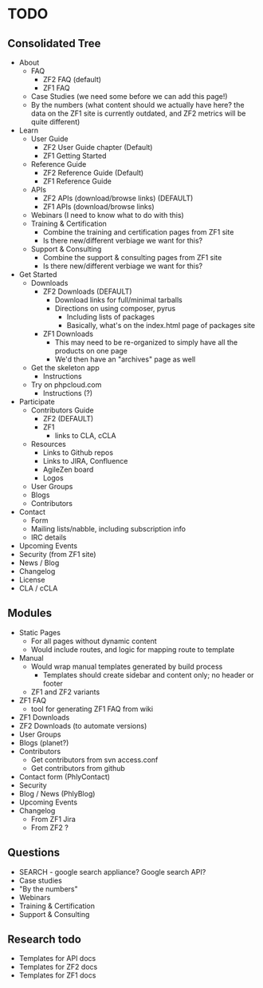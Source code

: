 TODO
====

Consolidated Tree
-----------------

- About
  - FAQ
    - ZF2 FAQ (default)
    - ZF1 FAQ
  - Case Studies (we need some before we can add this page!)
  - By the numbers (what content should we actually have here? the data on the
    ZF1 site is currently outdated, and ZF2 metrics will be quite different)
- Learn
  - User Guide
    - ZF2 User Guide chapter (Default)
    - ZF1 Getting Started
  - Reference Guide
    - ZF2 Reference Guide (Default)
    - ZF1 Reference Guide
  - APIs
    - ZF2 APIs (download/browse links) (DEFAULT)
    - ZF1 APIs (download/browse links)
  - Webinars (I need to know what to do with this)
  - Training & Certification
    - Combine the training and certification pages from ZF1 site
    - Is there new/different verbiage we want for this?
  - Support & Consulting
    - Combine the support & consulting pages from ZF1 site
    - Is there new/different verbiage we want for this?
- Get Started
  - Downloads
    - ZF2 Downloads (DEFAULT)
      - Download links for full/minimal tarballs
      - Directions on using composer, pyrus
        - Including lists of packages
        - Basically, what's on the index.html page of packages site
    - ZF1 Downloads
      - This may need to be re-organized to simply have all the products
        on one page
      - We'd then have an "archives" page as well
  - Get the skeleton app
    - Instructions
  - Try on phpcloud.com
    - Instructions (?)
- Participate
  - Contributors Guide
    - ZF2 (DEFAULT)
    - ZF1
      - links to CLA, cCLA
   - Resources
     - Links to Github repos
     - Links to JIRA, Confluence
     - AgileZen board
     - Logos
   - User Groups
   - Blogs
   - Contributors
- Contact
  - Form
  - Mailing lists/nabble, including subscription info
  - IRC details
- Upcoming Events
- Security (from ZF1 site)
- News / Blog
- Changelog
- License
- CLA / cCLA

Modules
-------

- Static Pages
  - For all pages without dynamic content
  - Would include routes, and logic for mapping route to template
- Manual
  - Would wrap manual templates generated by build process
    - Templates should create sidebar and content only; no header or footer
  - ZF1 and ZF2 variants
- ZF1 FAQ
  - tool for generating ZF1 FAQ from wiki
- ZF1 Downloads
- ZF2 Downloads (to automate versions)
- User Groups
- Blogs (planet?)
- Contributors
  - Get contributors from svn access.conf
  - Get contributors from github
- Contact form (PhlyContact)
- Security
- Blog / News (PhlyBlog)
- Upcoming Events
- Changelog
  - From ZF1 Jira
  - From ZF2 ?

Questions
---------

- SEARCH - google search appliance? Google search API?
- Case studies
- "By the numbers"
- Webinars
- Training & Certification
- Support & Consulting

Research todo
-------------

- Templates for API docs
- Templates for ZF2 docs
- Templates for ZF1 docs

